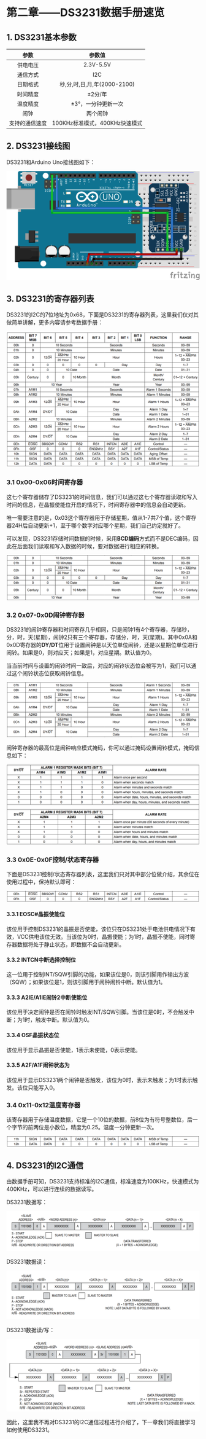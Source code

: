 # 第二章——DS3231数据手册速览

## 1. DS3231基本参数

|      参数      |             参数值             |
| :------------: | :----------------------------: |
|    供电电压    |           2.3V-5.5V            |
|    通信方式    |              I2C               |
|    日期格式    |  秒,分,时,日,月,年(2000-2100)  |
|    时间精度    |            ±2分/年             |
|    温度精度    |      ±3°，一分钟更新一次       |
|      闹钟      |            两个闹钟            |
| 支持的通信速度 | 100KHz标准模式，400KHz快速模式 |

## 2. DS3231接线图

DS3231和Arduino Uno接线图如下：

![DS3231接线图](images/2-1.png)

## 3. DS3231的寄存器列表

DS3231的I2C的7位地址为0x68，下面是DS3231的寄存器列表，这里我们仅对其做简单讲解，更多内容请参考数据手册：

![DS3231寄存器列表](images/2-2.png)

### 3.1 0x00-0x06时间寄存器

这七个寄存器储存了DS3231的时间信息，我们可以通过这七个寄存器读取和写入时间的信息，在晶振使能位开启的情况下，时间寄存器中的信息会自动更新。

唯一需要注意的是，0x03这个寄存器用于存储星期，值从1-7共7个值，这个寄存器24H后自动更新+1，至于哪个数字对应哪个星期，我们自己约定就好了。

可以发现，DS3231存储时间数据的时候，采用**BCD编码**方式而不是DEC编码，因此在后面我们读取和写入数据的时候，要对数据进行相应的转换。

![DS3231 时间寄存器](images/2-3.png)

### 3.2 0x07-0x0D闹钟寄存器

DS3231的闹钟寄存器和时间寄存几乎相同，只是闹钟1有4个寄存器，存储秒，分，时，天(星期)，闹钟2只有三个寄存器，存储分，时，天(星期)。其中0x0A和0x0D寄存器的**DY/DT**位用于设置闹钟是以天位单位闹铃，还是以星期位单位进行闹铃。如果是0，则对应天；如果是1，对应星期。默认值为0。

当当前时间与设置的闹铃时间一致后，对应的闹铃状态位会被写为1，我们可以通过这个闹铃状态位获取闹铃信息。


![DS3231 闹钟寄存器](images/2-4.png)

闹钟寄存器的最高位是闹钟响应模式掩码，你可以通过掩码设置闹铃模式，掩码信息如下：

![DS3231 掩码信息](images/2-5.png)

### 3.3 0x0E-0x0F控制/状态寄存器

下面是DS3231控制/状态寄存器列表，这里我们只对其中部分位做介绍，其余位在使用过程中，保持默认即可：

![DS3231控制/状态寄存器](images/2-6.png)

#### 3.3.1 EOSC#晶振使能位

该位用于控制DS3231的晶振是否使能，该位只在DS3231处于电池供电情况下有效，VCC供电该位无效。当该位为0时，晶振使能；为1时，晶振不使能，同时寄存器数据将处于静止状态，即数据不会自动更新。

#### 3.3.2 INTCN中断选择控制位

这一位用于控制INT/SQW引脚的功能，如果该位是0，则该引脚用作输出方波（SQW）；如果该位是1，则该引脚用于闹钟闹铃中断。默认值为1。

#### 3.3.3 A2IE/A1IE闹铃2中断使能位

该位用于决定闹钟是否在闹铃时触发INT/SQW引脚。当该位是0时，不会触发中断；为1时，触发中断。默认值为0。

#### 3.3.4 OSF晶振状态位

该位用于显示晶振是否使能，1表示未使能，0表示使能。

#### 3.3.5 A2F/A1F闹钟状态为

该位用于显示DS3231两个闹钟是否触发，该位为0时，表示未触发；为1时表示触发。该位只能写入0。

### 3.4 0x11-0x12温度寄存器

该寄存器用于存储温度数据，它是一个10位的数据，前8位为有符号整数位，后一个字节的前两位是小数位，精度为0.25。温度一分钟更新一次。

![DS3231温度寄存器](images/2-7.png)

## 4. DS3231的I2C通信

由数据手册可知，DS3231支持标准的I2C通信，标准速度为100KHz，快速模式为400KHz，可以进行连续的数据读写。

DS3231数据写：

![DS3231数据写](images/2-8.png)

DS3231数据读：

![DS3231数据写](images/2-9.png)

DS3231数据读/写：

![DS3231的I2C通信](images/2-10.png)

因此，这里我不再对DS3231的I2C通信过程进行介绍了，下一章我们将直接学习如何使用DS3231。